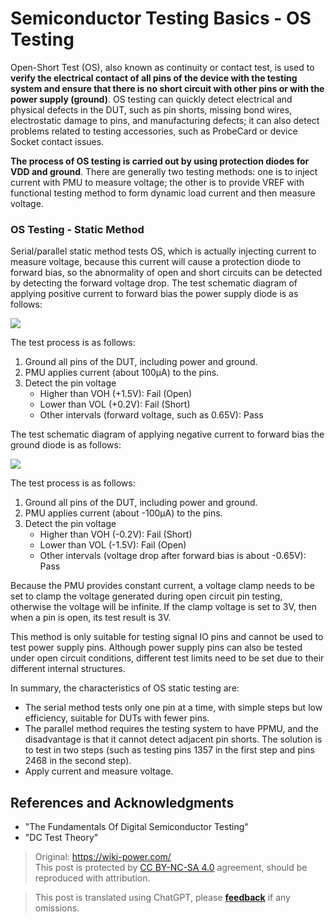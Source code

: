 # Semiconductor Testing Basics - OS Testing

Open-Short Test (OS), also known as continuity or contact test, is used to **verify the electrical contact of all pins of the device with the testing system and ensure that there is no short circuit with other pins or with the power supply (ground)**. OS testing can quickly detect electrical and physical defects in the DUT, such as pin shorts, missing bond wires, electrostatic damage to pins, and manufacturing defects; it can also detect problems related to testing accessories, such as ProbeCard or device Socket contact issues.

**The process of OS testing is carried out by using protection diodes for VDD and ground**. There are generally two testing methods: one is to inject current with PMU to measure voltage; the other is to provide VREF with functional testing method to form dynamic load current and then measure voltage.

### OS Testing - Static Method

Serial/parallel static method tests OS, which is actually injecting current to measure voltage, because this current will cause a protection diode to forward bias, so the abnormality of open and short circuits can be detected by detecting the forward voltage drop. The test schematic diagram of applying positive current to forward bias the power supply diode is as follows:

![](https://wiki-media-1253965369.cos.ap-guangzhou.myqcloud.com/img/20220805165031.png)

The test process is as follows:

1. Ground all pins of the DUT, including power and ground.
2. PMU applies current (about 100µA) to the pins.
3. Detect the pin voltage
   - Higher than VOH (+1.5V): Fail (Open)
   - Lower than VOL (+0.2V): Fail (Short)
   - Other intervals (forward voltage, such as 0.65V): Pass

The test schematic diagram of applying negative current to forward bias the ground diode is as follows:

![](https://wiki-media-1253965369.cos.ap-guangzhou.myqcloud.com/img/20220728142155.png)

The test process is as follows:

1. Ground all pins of the DUT, including power and ground.
2. PMU applies current (about -100µA) to the pins.
3. Detect the pin voltage
   - Higher than VOH (-0.2V): Fail (Short)
   - Lower than VOL (-1.5V): Fail (Open)
   - Other intervals (voltage drop after forward bias is about -0.65V): Pass

Because the PMU provides constant current, a voltage clamp needs to be set to clamp the voltage generated during open circuit pin testing, otherwise the voltage will be infinite. If the clamp voltage is set to 3V, then when a pin is open, its test result is 3V.

This method is only suitable for testing signal IO pins and cannot be used to test power supply pins. Although power supply pins can also be tested under open circuit conditions, different test limits need to be set due to their different internal structures.

In summary, the characteristics of OS static testing are:

- The serial method tests only one pin at a time, with simple steps but low efficiency, suitable for DUTs with fewer pins.
- The parallel method requires the testing system to have PPMU, and the disadvantage is that it cannot detect adjacent pin shorts. The solution is to test in two steps (such as testing pins 1357 in the first step and pins 2468 in the second step).
- Apply current and measure voltage.

## References and Acknowledgments

- "The Fundamentals Of Digital Semiconductor Testing"
- "DC Test Theory"

> Original: <https://wiki-power.com/>  
> This post is protected by [CC BY-NC-SA 4.0](https://creativecommons.org/licenses/by/4.0/deed.en) agreement, should be reproduced with attribution.

> This post is translated using ChatGPT, please [**feedback**](https://github.com/linyuxuanlin/Wiki_MkDocs/issues/new) if any omissions.
